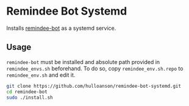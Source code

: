 # Remindee Bot Systemd

Installs [remindee-bot](https://github.com/magnickolas/remindee-bot) as a systemd service.

## Usage

`remindee-bot` must be installed and absolute path provided in `remindee_envs.sh` beforehand. To do so, copy `remindee_env.sh.repo` to `remindee_env.sh` and edit it.

```bash
git clone https://github.com/hulloanson/remindee-bot-systemd.git
cd remindee-bot
sudo ./install.sh
```


